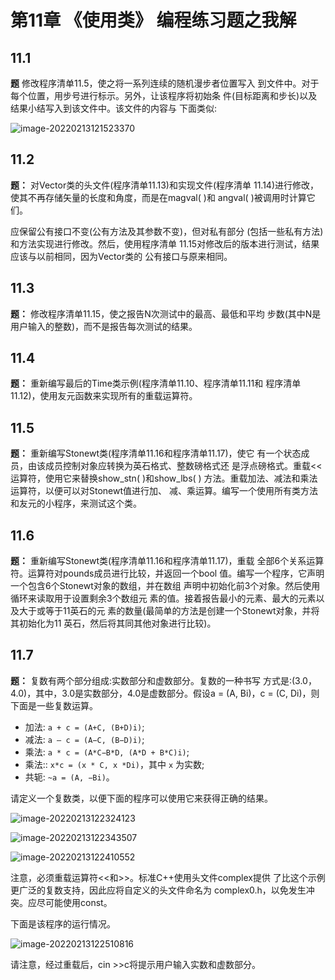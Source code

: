 # 第11章 《使用类》 编程练习题之我解

## 11.1

**题** 修改程序清单11.5，使之将一系列连续的随机漫步者位置写入 到文件中。对于每个位置，用步号进行标示。另外，让该程序将初始条 件(目标距离和步长)以及结果小结写入到该文件中。该文件的内容与 下面类似:

![image-20220213121523370](https://static.fungenomics.com/images/2022/02/image-20220213121523370.png)

## 11.2

**题：** 对Vector类的头文件(程序清单11.13)和实现文件(程序清单 11.14)进行修改，使其不再存储矢量的长度和角度，而是在magval( )和 angval( )被调用时计算它们。

应保留公有接口不变(公有方法及其参数不变)，但对私有部分 (包括一些私有方法)和方法实现进行修改。然后，使用程序清单 11.15对修改后的版本进行测试，结果应该与以前相同，因为Vector类的 公有接口与原来相同。

## 11.3

**题：** 修改程序清单11.15，使之报告N次测试中的最高、最低和平均 步数(其中N是用户输入的整数)，而不是报告每次测试的结果。

## 11.4

**题：** 重新编写最后的Time类示例(程序清单11.10、程序清单11.11和 程序清单11.12)，使用友元函数来实现所有的重载运算符。

## 11.5 

**题：** 重新编写Stonewt类(程序清单11.16和程序清单11.17)，使它 有一个状态成员，由该成员控制对象应转换为英石格式、整数磅格式还 是浮点磅格式。重载<<运算符，使用它来替换show_stn( )和show_lbs( ) 方法。重载加法、减法和乘法运算符，以便可以对Stonewt值进行加、 减、乘运算。编写一个使用所有类方法和友元的小程序，来测试这个类。



## 11.6

**题：** 重新编写Stonewt类(程序清单11.16和程序清单11.17)，重载 全部6个关系运算符。运算符对pounds成员进行比较，并返回一个bool 值。编写一个程序，它声明一个包含6个Stonewt对象的数组，并在数组 声明中初始化前3个对象。然后使用循环来读取用于设置剩余3个数组元 素的值。接着报告最小的元素、最大的元素以及大于或等于11英石的元 素的数量(最简单的方法是创建一个Stonewt对象，并将其初始化为11 英石，然后将其同其他对象进行比较)。

## 11.7

**题：** 复数有两个部分组成:实数部分和虚数部分。复数的一种书写 方式是:(3.0，4.0)，其中，3.0是实数部分，4.0是虚数部分。假设a = (A, Bi)，c = (C, Di)，则下面是一些复数运算。

* 加法: `a + c = (A+C, (B+D)i)`;
* 减法: `a – c = (A−C, (B−D)i)`;
* 乘法: `a * c = (A*C−B*D, (A*D + B*C)i)`;
* 乘法:: `x*c = (x * C, x *Di)`，其中 `x` 为实数;
* 共轭: `~a = (A, −Bi)`。

请定义一个复数类，以便下面的程序可以使用它来获得正确的结果。

![image-20220213122324123](https://static.fungenomics.com/images/2022/02/image-20220213122324123.png)

![image-20220213122343507](https://static.fungenomics.com/images/2022/02/image-20220213122343507.png)

![image-20220213122410552](https://static.fungenomics.com/images/2022/02/image-20220213122410552.png)

注意，必须重载运算符<<和>>。标准C++使用头文件complex提供 了比这个示例更广泛的复数支持，因此应将自定义的头文件命名为 complex0.h，以免发生冲突。应尽可能使用const。

下面是该程序的运行情况。

![image-20220213122510816](https://static.fungenomics.com/images/2022/02/image-20220213122510816.png)

请注意，经过重载后，cin >>c将提示用户输入实数和虚数部分。



